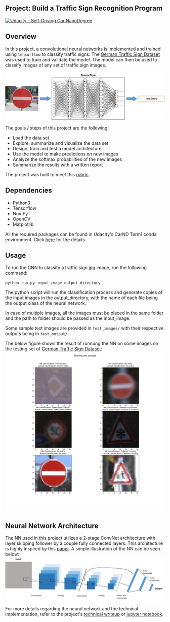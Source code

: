 ## Project: Build a Traffic Sign Recognition Program
[![Udacity - Self-Driving Car NanoDegree](https://s3.amazonaws.com/udacity-sdc/github/shield-carnd.svg)](http://www.udacity.com/drive)

## Overview

In this project, a convolutional neural networks is implemented and trained using `tensorflow` to classify traffic signs. The [German Traffic Sign Dataset](http://benchmark.ini.rub.de/?section=gtsrb&subsection=dataset) was used to train and validate the model. The model can then be used to classify images of any set of traffic sign images.

![Overview](writeup_images/overview.jpg)

The goals / steps of this project are the following:
* Load the data set
* Explore, summarize and visualize the data set
* Design, train and test a model architecture
* Use the model to make predictions on new images
* Analyze the softmax probabilities of the new images
* Summarize the results with a written report

The project was built to meet this [rubric](https://review.udacity.com/#!/rubrics/481/view).

## Dependencies

* Python3 
* Tensorflow
* NumPy
* OpenCV
* Matplotlib

All the required packages can be found in Udacity's CarND Term1 conda environment. Click [here](https://github.com/udacity/CarND-Term1-Starter-Kit/blob/master/README.md) for the details.

## Usage

To run the CNN to classify a traffic sign jpg image, run the following command:
```
python run.py input_image output_directory
```

The python script will run the classification process and generate copies of the input images in the output_directory, with the name of each file being the output class of the neural network.

In case of multiple images, all the images must be placed in the same folder and the path to folder should be passed as the input_image.

Some sample test images are provided in `test_images/` with their respective outputs being in `test_output/`.

The below figure shows the result of runnung the NN on some images on the testing set of [German Traffic Sign Dataset](http://benchmark.ini.rub.de/?section=gtsrb&subsection=dataset):
![test_images](writeup_images/testing_set_sample.jpg) 

## Neural Network Architecture

The NN used in this project utilizes a 2-stage ConvNet architecture with layer skipping follower by a couple fully connected layers. This architecture is highly inspired by this [paper](https://ieeexplore.ieee.org/document/6033589). A simple illustration of the NN can be seen below:
![NN_architecture](writeup_images/NN_architecture.jpg)

For more details regarding the neural network and the technical implementation, refer to the project's [technical writeup](technical_writeup.md) or [jupyter notebook](Traffic_Sign_Classifier.ipynb).